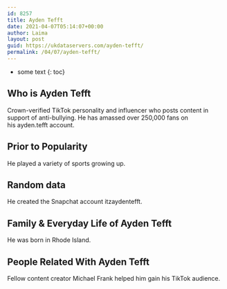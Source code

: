 ```yaml
---
id: 8257
title: Ayden Tefft
date: 2021-04-07T05:14:07+00:00
author: Laima
layout: post
guid: https://ukdataservers.com/ayden-tefft/
permalink: /04/07/ayden-tefft/
---
```


* some text
{: toc}


## Who is Ayden Tefft
                  
                  
                  
Crown-verified TikTok personality and influencer who posts content in support of anti-bullying. He has amassed over 250,000 fans on his ayden.tefft account. 
                  
              
            
              
            
                
                
                
## Prior to Popularity
                  
                  
                  
He played a variety of sports growing up. 
                  
              
            
              
            
                
                
                
## Random data
                  
                  
                  
He created the Snapchat account itzaydentefft.
                  
              
            
              
            
                
                
                
## Family & Everyday Life of Ayden Tefft
                  
                  
                  
He was born in Rhode Island.
                  
              
            
              
            
                
                
                
## People Related With Ayden Tefft
                  
                  
                  
Fellow content creator Michael Frank helped him gain his TikTok audience.
                  
              
            
              
            
                
              
            
              
              
            
            
              
            
          
          
          